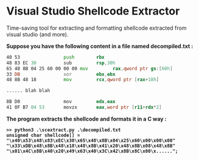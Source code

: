 # Visual Studio Shellcode Extractor
Time-saving tool for extracting and formatting shellcode extracted from visual studio (and more).

<b>Suppose you have the following content in a file named decompiled.txt : </b>
```asm
40 53                push        rbx  
48 83 EC 30          sub         rsp,30h  
65 48 8B 04 25 60 00 00 00 mov         rax,qword ptr gs:[60h]  
33 DB                xor         ebx,ebx  
48 8B 48 18          mov         rcx,qword ptr [rax+18h]

...... blah blah

8B D0                mov         edx,eax  
41 0F B7 04 53       movzx       eax,word ptr [r11+rdx*2]  
```
<b>

<b>The program extracts the shellcode and formats it in a C way : </b>

```shell
>> python3 .\scextract.py .\decompiled.txt
unsigned char shellcode[] =
"\x40\x53\x48\x83\xEC\x30\x65\x48\x8B\x04\x25\x60\x00\x00\x00"
"\x33\xDB\x48\x8B\x48\x18\x48\x8B\x41\x20\x48\x8B\x08\x48\x8B"
"\x01\x4C\x8B\x40\x20\x49\x63\x40\x3C\x42\x8B\x8C\x00\x......";

```
